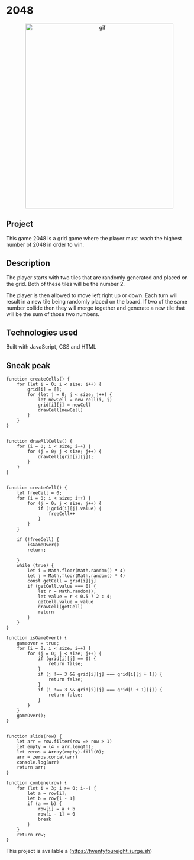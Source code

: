 # 2048 

<p align="center">

<img width="400" height="500" alt="gif" src="https://user-images.githubusercontent.com/29616227/62475739-a5a9c700-b773-11e9-902f-a878bcd55bc3.gif">


</p>


## Project
This game 2048 is a grid game where the player must reach the highest number of 2048 in order to win.

## Description 
The player starts with two tiles that are randomly generated and placed on the grid. Both of these tiles will be the number 2. 

The player is then allowed to move left right up or down. Each turn will result in a new tile being randomly placed on the board.  If two of the same number collide then they will merge together and generate a new tile that will be the sum of those two numbers. 


## Technologies used
Built with JavaScript, CSS and HTML



## Sneak peak

```JSX
function createCells() {
    for (let i = 0; i < size; i++) {
        grid[i] = [];
        for (let j = 0; j < size; j++) {
            let newCell = new cell(i, j)
            grid[i][j] = newCell
            drawCell(newCell)
        }
    }
}


function drawAllCells() {
    for (i = 0; i < size; i++) {
        for (j = 0; j < size; j++) {
            drawCell(grid[i][j]);
        }
    }
}


function createCell() {
    let freeCell = 0;
    for (i = 0; i < size; i++) {
        for (j = 0; j < size; j++) {
            if (!grid[i][j].value) {
                freeCell++
            }
        }
    }

    if (!freeCell) {
        isGameOver()
        return;

    }
    while (true) {
        let i = Math.floor(Math.random() * 4)
        let j = Math.floor(Math.random() * 4)
        const getCell = grid[i][j]
        if (getCell.value === 0) {
            let r = Math.random();
            let value = r < 0.5 ? 2 : 4;
            getCell.value = value
            drawCell(getCell)
            return
        }
    }
}

function isGameOver() {
    gameover = true;
    for (i = 0; i < size; i++) {
        for (j = 0; j < size; j++) {
            if (grid[i][j] == 0) {
                return false;
            }
            if (j !== 3 && grid[i][j] === grid[i][j + 1]) {
                return false;
            }
            if (i !== 3 && grid[i][j] === grid[i + 1][j]) {
                return false;
            }
        }
    }
    gameOver();
}


function slide(row) {
    let arr = row.filter(row => row > 1)
    let empty = (4 - arr.length);
    let zeros = Array(empty).fill(0);
    arr = zeros.concat(arr)
    console.log(arr)
    return arr;
}

function combine(row) {
    for (let i = 3; i >= 0; i--) {
        let a = row[i];
        let b = row[i - 1]
        if (a == b) {
            row[i] = a + b
            row[i - 1] = 0
            break
        }
    }
    return row;
}

```


This project is available a (https://twentyfoureight.surge.sh)

